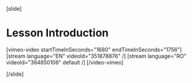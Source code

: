 [slide]
# Lesson Introduction

[vimeo-video startTimeInSeconds="1680" endTimeInSeconds="1756"]
[stream language="EN" videoId="351878876"  /]
[stream language="RO" videoId="384850106" default /]
[/video-vimeo]

[/slide]
